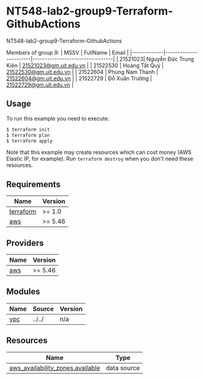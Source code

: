 # NT548-lab2-group9-Terraform-GithubActions
NT548-lab2-group9-Terraform-GithubActions

Members of group 9:
| MSSV | FullName | Email |
|-------------|-----------------------|---------------------------------|
| 21521023| Nguyễn Đức Trung Kiên | 21521023@gm.uit.edu.vn |
| 21522530 | Hoàng Tất Quý | 21522530@gm.uit.edu.vn |
| 21522604 | Phùng Nam Thanh | 21522604@gm.uit.edu.vn |
| 21522729 | Đỗ Xuân Trường | 21522729@gm.uit.edu.vn |

## Usage

To run this example you need to execute:

```bash
$ terraform init
$ terraform plan
$ terraform apply
```

Note that this example may create resources which can cost money (AWS Elastic IP, for example). Run `terraform destroy` when you don't need these resources.

<!-- BEGINNING OF PRE-COMMIT-TERRAFORM DOCS HOOK -->
## Requirements

| Name | Version |
|------|---------|
| <a name="requirement_terraform"></a> [terraform](#requirement\_terraform) | >= 1.0 |
| <a name="requirement_aws"></a> [aws](#requirement\_aws) | >= 5.46 |

## Providers

| Name | Version |
|------|---------|
| <a name="provider_aws"></a> [aws](#provider\_aws) | >= 5.46 |

## Modules

| Name | Source | Version |
|------|--------|---------|
| <a name="module_vpc"></a> [vpc](#module\_vpc) | ../../ | n/a |

## Resources

| Name | Type |
|------|------|
| [aws_availability_zones.available](https://registry.terraform.io/providers/hashicorp/aws/latest/docs/data-sources/availability_zones) | data source |
